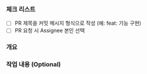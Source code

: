 ### 체크 리스트
<!-- 아래 항목들을 체크해 주세요. -->
- [ ] PR 제목을 커밋 메시지 형식으로 작성 (예: feat: 기능 구현)
- [ ] PR 요청 시 Assignee 본인 선택

### 개요
<!-- 작업의 내용을 간략하게 작성해 주세요. -->


### 작업 내용 (Optional)
<!-- 작업 내용에 대한 설명을 자세히 작성해 주세요. -->